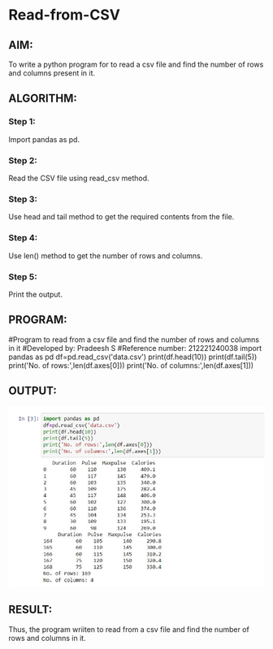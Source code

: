 # Read-from-CSV

## AIM:
To write a python program for to read a csv file and find the number of rows and columns present in it.
## ALGORITHM:
### Step 1:
Import pandas as pd.
### Step 2:
Read the CSV file using read_csv method.
### Step 3:
Use head and tail method to get the required contents from the file.
### Step 4:
Use len() method to get the number of rows and columns.
### Step 5:
Print the output.
## PROGRAM:
#Program to read from a csv file and find the number of rows and columns in it
#Developed by: Pradeesh S
#Reference number: 212221240038
import pandas as pd
df=pd.read_csv('data.csv')
print(df.head(10))
print(df.tail(5))
print('No. of rows:',len(df.axes[0]))
print('No. of columns:',len(df.axes[1]))
## OUTPUT:
![](out.jpg)
## RESULT:
Thus, the program wriiten to read from a csv file and find the number of rows and columns in it.